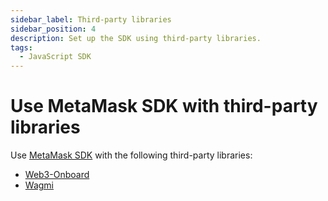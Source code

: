 ```yaml
---
sidebar_label: Third-party libraries
sidebar_position: 4
description: Set up the SDK using third-party libraries.
tags:
  - JavaScript SDK
---
```


# Use MetaMask SDK with third-party libraries

Use [MetaMask SDK](../../../concepts/sdk/index.md) with the following third-party libraries:

- [Web3-Onboard](https://onboard.blocknative.com/docs/wallets/metamask#wallet-module-for-connecting-metamask-wallet-sdk-to-web3-onboard)
- [Wagmi](https://wagmi.sh/react/api/connectors/metaMask)

